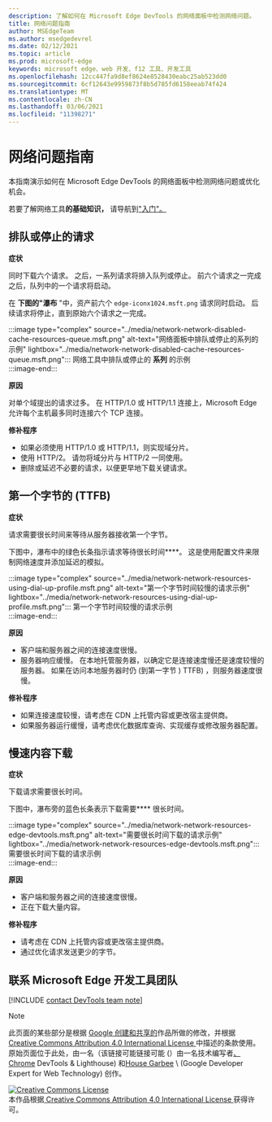 ```yaml
---
description: 了解如何在 Microsoft Edge DevTools 的网络面板中检测网络问题。
title: 网络问题指南
author: MSEdgeTeam
ms.author: msedgedevrel
ms.date: 02/12/2021
ms.topic: article
ms.prod: microsoft-edge
keywords: microsoft edge、web 开发、f12 工具、开发工具
ms.openlocfilehash: 12cc447fa9d8ef8624e8528430eabc25ab523dd0
ms.sourcegitcommit: 6cf12643e9959873f8b5d785fd6158eeab74f424
ms.translationtype: MT
ms.contentlocale: zh-CN
ms.lasthandoff: 03/06/2021
ms.locfileid: "11398271"
---
```

<!-- Copyright Kayce Basques and Jonathan Garbee

   Licensed under the Apache License, Version 2.0 (the "License");
   you may not use this file except in compliance with the License.
   You may obtain a copy of the License at

       https://www.apache.org/licenses/LICENSE-2.0

   Unless required by applicable law or agreed to in writing, software
   distributed under the License is distributed on an "AS IS" BASIS,
   WITHOUT WARRANTIES OR CONDITIONS OF ANY KIND, either express or implied.
   See the License for the specific language governing permissions and
   limitations under the License.  -->

# <a name="network-issues-guide"></a>网络问题指南  

本指南演示如何在 Microsoft Edge DevTools 的网络面板中检测网络问题或优化机会。  

若要了解网络工具**的基础知识，** 请导航到["入门"。][NetworkPerformance]  

## <a name="queued-or-stalled-requests"></a>排队或停止的请求  

**症状**  

同时下载六个请求。  之后，一系列请求将排入队列或停止。  前六个请求之一完成之后，队列中的一个请求将启动。  

在 **下图的"瀑布** "中，资产前六个 `edge-iconx1024.msft.png` 请求同时启动。  后续请求将停止，直到原始六个请求之一完成。  

:::image type="complex" source="../media/network-network-disabled-cache-resources-queue.msft.png" alt-text="网络面板中排队或停止的系列的示例" lightbox="../media/network-network-disabled-cache-resources-queue.msft.png":::
   网络工具中排队或停止的 **系列** 的示例  
:::image-end:::  

**原因**  

对单个域提出的请求过多。  在 HTTP/1.0 或 HTTP/1.1 连接上，Microsoft Edge 允许每个主机最多同时连接六个 TCP 连接。  

**修补程序**  

*   如果必须使用 HTTP/1.0 或 HTTP/1.1，则实现域分片。  
*   使用 HTTP/2。  请勿将域分片与 HTTP/2 一同使用。  
*   删除或延迟不必要的请求，以便更早地下载关键请求。  
    
## <a name="slow-time-to-first-byte-ttfb"></a>第一个字节的 (TTFB)   

**症状**  

请求需要很长时间来等待从服务器接收第一个字节。  

下图中，瀑布中的绿色长条指示请求等待很长时间****。  这是使用配置文件来限制网络速度并添加延迟的模拟。  

:::image type="complex" source="../media/network-network-resources-using-dial-up-profile.msft.png" alt-text="第一个字节时间较慢的请求示例" lightbox="../media/network-network-resources-using-dial-up-profile.msft.png":::
   第一个字节时间较慢的请求示例  
:::image-end:::  

**原因**  

*   客户端和服务器之间的连接速度很慢。  
*   服务器响应缓慢。  在本地托管服务器，以确定它是连接速度慢还是速度较慢的服务器。  如果在访问本地服务器时仍 (到第一字节 \) TTFB\) ，则服务器速度很慢。  
    
**修补程序**  

*   如果连接速度较慢，请考虑在 CDN 上托管内容或更改宿主提供商。  
*   如果服务器运行缓慢，请考虑优化数据库查询、实现缓存或修改服务器配置。  
    
## <a name="slow-content-download"></a>慢速内容下载  

**症状**  

下载请求需要很长时间。  

下图中，瀑布旁的蓝色长条表示下载需要**** 很长时间。  

:::image type="complex" source="../media/network-network-resources-edge-devtools.msft.png" alt-text="需要很长时间下载的请求示例" lightbox="../media/network-network-resources-edge-devtools.msft.png":::
   需要很长时间下载的请求示例  
:::image-end:::  

**原因**  

*   客户端和服务器之间的连接速度很慢。  
*   正在下载大量内容。  
    
**修补程序**  

*   请考虑在 CDN 上托管内容或更改宿主提供商。  
*   通过优化请求发送更少的字节。  
    
<!--   ## Contribute knowledge  

Do you have a network issue that should be added to this guide?  

*   Send a tweet to [@EdgeDevTools][MicrosoftEdgeTweet].  
*   Choose **Send Feedback** \(![Send Feedback][ImageSendFeedbackIcon]\) in the DevTools or select `Alt`+`Shift`+`I` \(Windows, Linux\) or `Option`+`Shift`+`I` \(macOS\) to provide feedback or feature requests.  
*   [Open an issue][WebFundamentalsIssue] on the docs repo.  -->  
    
## <a name="getting-in-touch-with-the-microsoft-edge-devtools-team"></a>联系 Microsoft Edge 开发工具团队  

[!INCLUDE [contact DevTools team note](../includes/contact-devtools-team-note.md)]  

<!-- image links -->  

[ImageSendFeedbackIcon]: ../media/smile-icon.msft.png  

<!-- links -->  

[NetworkPerformance]: ./index.md "检查 Microsoft Edge DevTools |Microsoft Docs"  

[MicrosoftEdgeTweet]: https://twitter.com/intent/tweet?text=@EdgeDevTools%20[Network%20Issues%20Guide%20Suggestion]  

[WebFundamentalsIssue]: https://github.com/MicrosoftDocs/edge-developer/issues/new?title=%5BDevTools%20Network%20Issues%20Guide%20Suggestion%5D "新问题 - MicrosoftDocs/edge-developer"  

> [!NOTE]
> 此页面的某些部分是根据 [Google 创建和共享的][GoogleSitePolicies]作品所做的修改，并根据[ Creative Commons Attribution 4.0 International License ][CCA4IL]中描述的条款使用。  
> 原始页面位于此处，[](https://developers.google.com/web/tools/chrome-devtools/network/issues)由一名（该链接可能链接可能 (）由一名技术编写者[、Chrome][KayceBasques] DevTools \& Lighthouse\) 和[House Garbee][JonathanGarbee] \ (Google Developer Expert for Web Technology\) 创作。  

[![Creative Commons License][CCby4Image]][CCA4IL]  
本作品根据[ Creative Commons Attribution 4.0 International License ][CCA4IL]获得许可。  

[CCA4IL]: https://creativecommons.org/licenses/by/4.0  
[CCby4Image]: https://i.creativecommons.org/l/by/4.0/88x31.png  
[GoogleSitePolicies]: https://developers.google.com/terms/site-policies  
[KayceBasques]: https://developers.google.com/web/resources/contributors/kaycebasques  
[JonathanGarbee]: https://developers.google.com/web/resources/contributors/jonathangarbee
